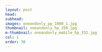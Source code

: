 ```yaml
---
layout: post
head: 
subhead: 
images: oneandonly_pp_1000_1.jpg
thumbnail: oneandonly_hp_350.jpg
m-thumbnail: oneandonly_mobile_hp_332.jpg
col: 1
order: 30
---
```

